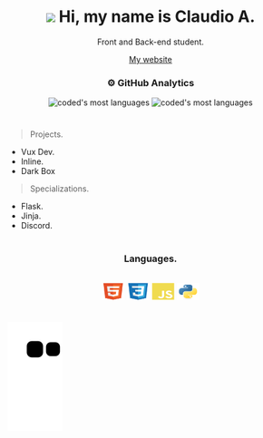 <h1 align="center"><img src="https://raw.githubusercontent.com/kaueMarques/kaueMarques/master/hi.gif" width="30px"> Hi, my name is Claudio A.</h1>
<p align="center">
Front and Back-end student.
</p>

<p align="center"><a href="http://coded.today" target="blank_" rel="noreferrer noopener">My website</a></p>
<h3 align="center">⚙️  GitHub Analytics</h3>
<div align="center">

<img width="500px" src="https://github-readme-stats.vercel.app/api?username=CodedCA&show_icons=true&theme=radical" alt="coded's most languages">
<img width="500px" src="https://github-readme-stats.vercel.app/api/top-langs/?username=codedca&layout=compact&theme=radical" alt="coded's most languages"/>
</div>

#
>  Projects.
- Vux Dev.
- Inline.
- Dark Box
>  Specializations.
- Flask.
- Jinja.
- Discord.
#
<h3 align="center">Languages.</h3>
<div style="display: inline_block" align="center"><br>
  <img align="center"  height="30" width="40" src="https://raw.githubusercontent.com/devicons/devicon/master/icons/html5/html5-original.svg">
  <img align="center"  height="30" width="40" src="https://raw.githubusercontent.com/devicons/devicon/master/icons/css3/css3-original.svg">
  <img align="center" alt="Rafa-Js" height="30" width="40" src="https://raw.githubusercontent.com/devicons/devicon/master/icons/javascript/javascript-plain.svg">
  <img align="center"  height="30" width="40" src="https://raw.githubusercontent.com/devicons/devicon/master/icons/python/python-original.svg">
</div>
<p></p>

#

![Snake animation](https://github.com/rafaballerini/rafaballerini/blob/output/github-contribution-grid-snake.svg)
